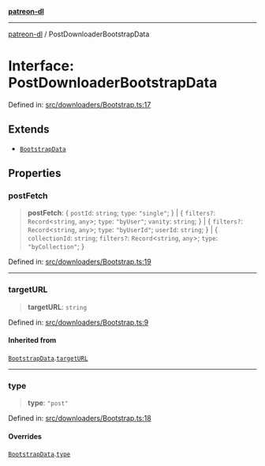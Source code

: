 [**patreon-dl**](../README.md)

***

[patreon-dl](../README.md) / PostDownloaderBootstrapData

# Interface: PostDownloaderBootstrapData

Defined in: [src/downloaders/Bootstrap.ts:17](https://github.com/patrickkfkan/patreon-dl/blob/4add035452a0337eb07608bde52caecf1dcf43e7/src/downloaders/Bootstrap.ts#L17)

## Extends

- [`BootstrapData`](BootstrapData.md)

## Properties

### postFetch

> **postFetch**: \{ `postId`: `string`; `type`: `"single"`; \} \| \{ `filters?`: `Record`\<`string`, `any`\>; `type`: `"byUser"`; `vanity`: `string`; \} \| \{ `filters?`: `Record`\<`string`, `any`\>; `type`: `"byUserId"`; `userId`: `string`; \} \| \{ `collectionId`: `string`; `filters?`: `Record`\<`string`, `any`\>; `type`: `"byCollection"`; \}

Defined in: [src/downloaders/Bootstrap.ts:19](https://github.com/patrickkfkan/patreon-dl/blob/4add035452a0337eb07608bde52caecf1dcf43e7/src/downloaders/Bootstrap.ts#L19)

***

### targetURL

> **targetURL**: `string`

Defined in: [src/downloaders/Bootstrap.ts:9](https://github.com/patrickkfkan/patreon-dl/blob/4add035452a0337eb07608bde52caecf1dcf43e7/src/downloaders/Bootstrap.ts#L9)

#### Inherited from

[`BootstrapData`](BootstrapData.md).[`targetURL`](BootstrapData.md#targeturl)

***

### type

> **type**: `"post"`

Defined in: [src/downloaders/Bootstrap.ts:18](https://github.com/patrickkfkan/patreon-dl/blob/4add035452a0337eb07608bde52caecf1dcf43e7/src/downloaders/Bootstrap.ts#L18)

#### Overrides

[`BootstrapData`](BootstrapData.md).[`type`](BootstrapData.md#type)
